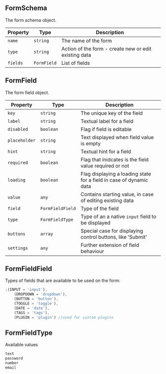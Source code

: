 ## FormSchema

The form schema object.

| Property | Type        | Description                                           |
| -------- | ----------- | ----------------------------------------------------- |
| `name`   | `string`    | The name of the form                                  |
| `type`   | `string`    | Action of the form - create new or edit existing data |
| `fields` | `FormField` | List of fields                                        |

## FormField

The form field object.

| Property      | Type             | Description                                                         |
| ------------- | ---------------- | ------------------------------------------------------------------- |
| `key`         | `string`         | The unique key of the field                                         |
| `label`       | `string`         | Textual label for a field                                           |
| `disabled`    | `boolean`        | Flag if field is editable                                           |
| `placeholder` | `string`         | Text displayed when field value is empty                            |
| `hint`        | `string`         | Textual hint for a field                                            |
| `required`    | `boolean`        | Flag that inidcates is the field value required or not              |
| `loading`     | `boolean`        | Flag displaying a loading state for a field in case of dynamic data |
| `value`       | `any`            | Contains starting value, in case of editing existing data           |
| `field`       | `FormFieldField` | Type of the field                                                   |
| `type`        | `FormFieldType`  | Type of an a native `input` field to be displayed                   |
| `buttons`     | `array`          | Special case for displaying control buttons, like 'Submit'          |
| `settings`    | `any`            | Further extension of field behaviour                                |

## FormFieldField

Types of fields that are available to be used on the form:

```js
;(INPUT = 'input'),
	(DROPDOWN = 'dropdown'),
	(BUTTON = 'button'),
	(TOGGLE = 'toggle'),
	(DATE = 'date'),
	(TAGS = 'tags'),
	(PLUGIN = 'plugin') //used for custom plugins
```

## FormFieldType

Available values

```js
text
password
number
email
```
